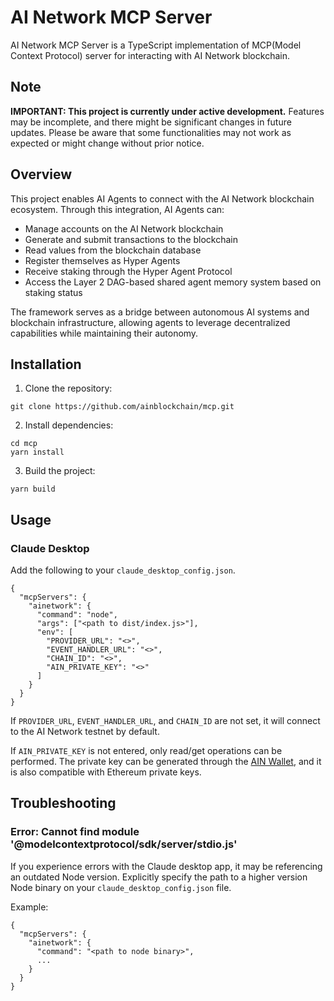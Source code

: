 # AI Network MCP Server
AI Network MCP Server is a TypeScript implementation of MCP(Model Context Protocol) server for interacting with AI Network blockchain.

## Note
**IMPORTANT: This project is currently under active development.**
Features may be incomplete, and there might be significant changes in future updates.
Please be aware that some functionalities may not work as expected or might change without prior notice.

## Overview
This project enables AI Agents to connect with the AI Network blockchain ecosystem. Through this integration, AI Agents can:

- Manage accounts on the AI Network blockchain
- Generate and submit transactions to the blockchain
- Read values from the blockchain database
- Register themselves as Hyper Agents
- Receive staking through the Hyper Agent Protocol
- Access the Layer 2 DAG-based shared agent memory system based on staking status

The framework serves as a bridge between autonomous AI systems and blockchain infrastructure, allowing agents to leverage decentralized capabilities while maintaining their autonomy.

## Installation
1. Clone the repository:
```
git clone https://github.com/ainblockchain/mcp.git
```
2. Install dependencies:
```
cd mcp
yarn install
```
3. Build the project:
```
yarn build
```

## Usage
### Claude Desktop
Add the following to your `claude_desktop_config.json`.
```
{
  "mcpServers": {
    "ainetwork": {
      "command": "node",
      "args": ["<path to dist/index.js>"],
      "env": [
        "PROVIDER_URL": "<>",
        "EVENT_HANDLER_URL": "<>",
        "CHAIN_ID": "<>",
        "AIN_PRIVATE_KEY": "<>"
      ]
    }
  }
}
```
If `PROVIDER_URL`, `EVENT_HANDLER_URL`, and `CHAIN_ID` are not set, it will connect to the AI Network testnet by default.

If `AIN_PRIVATE_KEY` is not entered, only read/get operations can be performed.
The private key can be generated through the [AIN Wallet](https://chromewebstore.google.com/detail/ain-wallet/hbdheoebpgogdkagfojahleegjfkhkpl), and it is also compatible with Ethereum private keys.

## Troubleshooting
### Error: Cannot find module '@modelcontextprotocol/sdk/server/stdio.js'
If you experience errors with the Claude desktop app, it may be referencing an outdated Node version.
Explicitly specify the path to a higher version Node binary on your `claude_desktop_config.json` file.

Example:
```
{
  "mcpServers": {
    "ainetwork": {
      "command": "<path to node binary>",
      ...
    }
  }
}
```